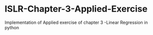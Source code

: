 # ISLR-Chapter-3-Applied-Exercise

Implementation of Applied exercise of chapter 3 -Linear Regression in python
